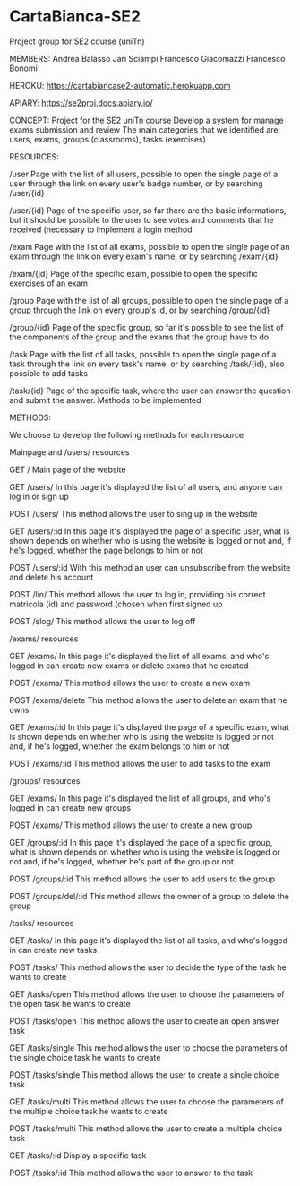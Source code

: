 # CartaBianca-SE2
Project group for SE2 course (uniTn)


MEMBERS:
Andrea Balasso
Jari Sciampi
Francesco Giacomazzi
Francesco Bonomi


HEROKU:
https://cartabiancase2-automatic.herokuapp.com

APIARY:
https://se2proj.docs.apiary.io/


CONCEPT:
Project for the SE2 uniTn course
Develop a system for manage exams submission and review
The main categories that we identified are: users, exams, groups (classrooms), tasks (exercises)


RESOURCES:

/user
Page with the list of all users, possible to open the single page of a user through the link on every user's badge number, or by searching /user/{id}

/user/{id}
Page of the specific user, so far there are the basic informations, but it should be possible to the user to see votes and comments that he received (necessary to implement a login method

/exam
Page with the list of all exams, possible to open the single page of an exam through the link on every exam's name, or by searching /exam/{id}

/exam/{id}
Page of the specific exam, possible to open the specific exercises of an exam

/group
Page with the list of all groups, possible to open the single page of a group through the link on every group's id, or by searching /group/{id}

/group/{id}
Page of the specific group, so far it's possible to see the list of the components of the group and the exams that the group have to do

/task
Page with the list of all tasks, possible to open the single page of a task through the link on every task's name, or by searching /task/{id}, also possible to add tasks

/task/{id}
Page of the specific task, where the user can answer the question and submit the answer. Methods to be implemented

METHODS:

We choose to develop the following methods for each resource

Mainpage and /users/ resources

GET /
Main page of the website

GET /users/
In this page it's displayed the list of all users, and anyone can log in or sign up

POST /users/
This method allows the user to sing up in the website

GET /users/:id
In this page it's displayed the page of a specific user, what is shown depends on whether who is using the website is logged or not and, if he's logged, whether the page belongs to him or not

POST /users/:id
With this method an user can unsubscribe from the website and delete his account

POST /lin/
This method allows the user to log in, providing his correct matricola (id) and password (chosen when first signed up

POST /slog/
This method allows the user to log off

/exams/ resources

GET /exams/
In this page it's displayed the list of all exams, and who's logged in can create new exams or delete exams that he created

POST /exams/
This method allows the user to create a new exam

POST /exams/delete
This method allows the user to delete an exam that he owns

GET /exams/:id
In this page it's displayed the page of a specific exam, what is shown depends on whether who is using the website is logged or not and, if he's logged, whether the exam belongs to him or not

POST /exams/:id
This method allows the user to add tasks to the exam

/groups/ resources

GET /exams/
In this page it's displayed the list of all groups, and who's logged in can create new groups

POST /exams/
This method allows the user to create a new group

GET /groups/:id
In this page it's displayed the page of a specific group, what is shown depends on whether who is using the website is logged or not and, if he's logged, whether he's part of the group or not

POST /groups/:id
This method allows the user to add users to the group

POST /groups/del/:id
This method allows the owner of a group to delete the group

/tasks/ resources

GET /tasks/
In this page it's displayed the list of all tasks, and who's logged in can create new tasks

POST /tasks/
This method allows the user to decide the type of the task he wants to create

GET /tasks/open
This method allows the user to choose the parameters of the open task he wants to create

POST /tasks/open
This method allows the user to create an open answer task

GET /tasks/single
This method allows the user to choose the parameters of the single choice task he wants to create

POST /tasks/single
This method allows the user to create a single choice task

GET /tasks/multi
This method allows the user to choose the parameters of the multiple choice task he wants to create

POST /tasks/multi
This method allows the user to create a multiple choice task

GET /tasks/:id
Display a specific task

POST /tasks/:id
This method allows the user to answer to the task
